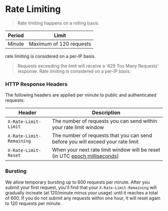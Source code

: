 # Rate Limiting

> Rate limiting happens on a rolling basis.

Period | Limit
---|---
Minute | Maximum of 120 requests 
rate limiting is considered on a per-IP basis.
> Requests exceeding the limit will receive a '429 Too Many Requests' response. Rate limiting is considered on a per-IP basis.

### HTTP Response Headers

The following headers are applied per minute to public and authenticated requests:

Header | Description
---|---
`X-Rate-Limit-Limit` | The number of requests you can send within your rate limit window 
`X-Rate-Limit-Remaining` | The number of requests that you can send before you will exceed your rate limit 
`X-Rate-Limit-Reset` | When your next rate limit window will be reset (in UTC [epoch milliseconds](http://en.wikipedia.org/wiki/Unix_time))

### Bursting

We allow temporary bursting up to 600 requests per minute. After you submit your first request, you'll find that your `X-Rate-Limit-Remaining` will gradually increate (at 120/minute minus your usage) until it reaches a total of 600. If you do not submit any requests within one hour, it will reset again to 120 requests per minute.
